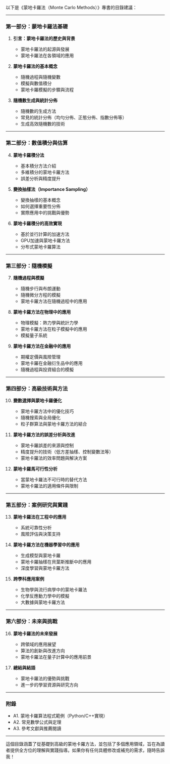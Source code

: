 以下是《蒙地卡羅法（Monte Carlo Methods）》專書的目錄建議：

---

### **第一部分：蒙地卡羅法基礎**
1. **引言：蒙地卡羅法的歷史與背景**
   - 蒙地卡羅法的起源與發展
   - 蒙地卡羅法在各領域的應用

2. **蒙地卡羅法的基本概念**
   - 隨機過程與隨機變數
   - 模擬與數值積分
   - 蒙地卡羅模擬的步驟與流程

3. **隨機數生成與統計分佈**
   - 隨機數的生成方法
   - 常見的統計分佈（均勻分佈、正態分佈、指數分佈等）
   - 生成高效隨機數的技術

---

### **第二部分：數值積分與估算**
4. **蒙地卡羅積分法**
   - 基本積分方法介紹
   - 多維積分的蒙地卡羅方法
   - 誤差分析與精度提升

5. **變換抽樣法（Importance Sampling）**
   - 變換抽樣的基本概念
   - 如何選擇重要性分佈
   - 實際應用中的挑戰與優勢

6. **蒙地卡羅積分的高效實現**
   - 基於並行計算的加速方法
   - GPU加速與蒙地卡羅方法
   - 分布式蒙地卡羅算法

---

### **第三部分：隨機模擬**
7. **隨機過程與模擬**
   - 隨機步行與布朗運動
   - 隨機微分方程的模擬
   - 蒙地卡羅方法在隨機過程中的應用

8. **蒙地卡羅方法在物理中的應用**
   - 物理模擬：熱力學與統計力學
   - 蒙地卡羅方法在粒子模擬中的應用
   - 模擬量子系統

9. **蒙地卡羅方法在金融中的應用**
   - 期權定價與風險管理
   - 蒙地卡羅在金融衍生品中的應用
   - 隨機過程與投資組合的模擬

---

### **第四部分：高級技術與方法**
10. **變數選擇與蒙地卡羅優化**
    - 蒙地卡羅方法中的優化技巧
    - 隨機搜索與全局優化
    - 粒子群算法與蒙地卡羅方法的結合

11. **蒙地卡羅方法的誤差分析與改進**
    - 蒙地卡羅誤差的來源與控制
    - 精度提升的技術（低方差抽樣、控制變數法等）
    - 蒙地卡羅法的效率問題與解決方案

12. **蒙地卡羅馬可行性分析**
    - 當蒙地卡羅法不可行時的替代方法
    - 蒙地卡羅法的適用條件與限制

---

### **第五部分：案例研究與實踐**
13. **蒙地卡羅法在工程中的應用**
    - 系統可靠性分析
    - 風險評估與決策支持

14. **蒙地卡羅方法在機器學習中的應用**
    - 生成模型與蒙地卡羅
    - 蒙地卡羅抽樣在貝葉斯推斷中的應用
    - 深度學習與蒙地卡羅方法

15. **跨學科應用案例**
    - 生物學與流行病學中的蒙地卡羅法
    - 化學反應動力學中的模擬
    - 大數據與蒙地卡羅方法

---

### **第六部分：未來與挑戰**
16. **蒙地卡羅法的未來發展**
    - 跨領域的應用展望
    - 算法的創新與改進方向
    - 蒙地卡羅法在量子計算中的應用前景

17. **總結與結語**
    - 蒙地卡羅法的優勢與挑戰
    - 進一步的學習資源與研究方向

---

### **附錄**
- A1. 蒙地卡羅算法程式範例（Python/C++實現）
- A2. 常見數學公式與定理
- A3. 參考文獻與推薦閱讀

---

這個目錄涵蓋了從基礎到高級的蒙地卡羅方法，並包括了多個應用領域，旨在為讀者提供全方位的理解與實踐指導。如果你有任何具體修改或補充的需求，隨時告訴我！